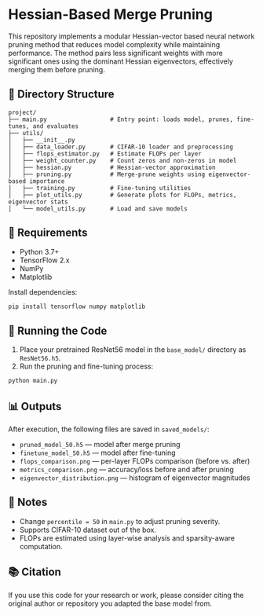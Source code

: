 # Hessian-Based Merge Pruning

This repository implements a modular Hessian-vector based neural network pruning method that reduces model complexity while maintaining performance. The method pairs less significant weights with more significant ones using the dominant Hessian eigenvectors, effectively merging them before pruning.

## 📁 Directory Structure

```
project/
├── main.py                  # Entry point: loads model, prunes, fine-tunes, and evaluates
├── utils/
│   ├── __init__.py
│   ├── data_loader.py       # CIFAR-10 loader and preprocessing
│   ├── flops_estimator.py   # Estimate FLOPs per layer
│   ├── weight_counter.py    # Count zeros and non-zeros in model
│   ├── hessian.py           # Hessian-vector approximation
│   ├── pruning.py           # Merge-prune weights using eigenvector-based importance
│   ├── training.py          # Fine-tuning utilities
│   ├── plot_utils.py        # Generate plots for FLOPs, metrics, eigenvector stats
│   └── model_utils.py       # Load and save models
```

## 🧪 Requirements

- Python 3.7+
- TensorFlow 2.x
- NumPy
- Matplotlib

Install dependencies:
```bash
pip install tensorflow numpy matplotlib
```

## 🚀 Running the Code

1. Place your pretrained ResNet56 model in the `base_model/` directory as `ResNet56.h5`.
2. Run the pruning and fine-tuning process:

```bash
python main.py
```

## 📊 Outputs

After execution, the following files are saved in `saved_models/`:
- `pruned_model_50.h5` — model after merge pruning
- `finetune_model_50.h5` — model after fine-tuning
- `flops_comparison.png` — per-layer FLOPs comparison (before vs. after)
- `metrics_comparison.png` — accuracy/loss before and after pruning
- `eigenvector_distribution.png` — histogram of eigenvector magnitudes

## 📌 Notes

- Change `percentile = 50` in `main.py` to adjust pruning severity.
- Supports CIFAR-10 dataset out of the box.
- FLOPs are estimated using layer-wise analysis and sparsity-aware computation.

## 📚 Citation

If you use this code for your research or work, please consider citing the original author or repository you adapted the base model from.
